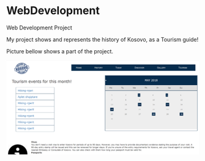 # WebDevelopment
Web Development Project

My project shows and represents the history of Kosovo, as a Tourism guide!

Picture bellow shows a part of the project.

<img src="Screenshot 2021-01-23 213331.png">